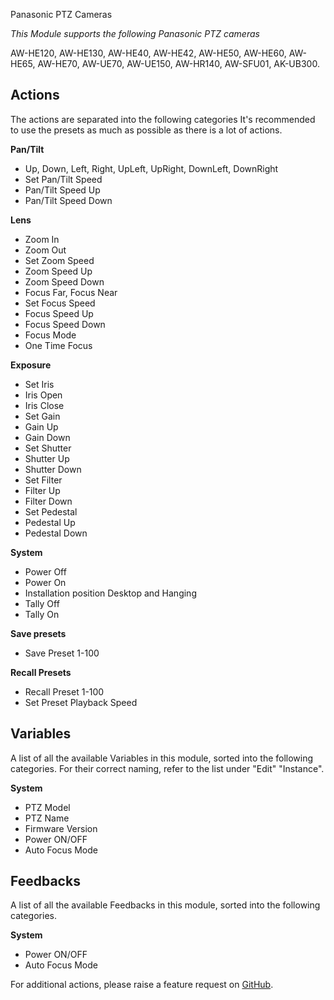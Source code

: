 Panasonic PTZ Cameras

*This Module supports the following Panasonic PTZ cameras*

AW-HE120, AW-HE130, AW-HE40, AW-HE42, AW-HE50, AW-HE60, AW-HE65, AW-HE70, AW-UE70, AW-UE150, AW-HR140, AW-SFU01, AK-UB300.


## Actions
The actions are separated into the following categories
It's recommended to use the presets as much as possible as there is a lot of actions.

**Pan/Tilt**
* Up, Down, Left, Right, UpLeft, UpRight, DownLeft, DownRight
* Set Pan/Tilt Speed
* Pan/Tilt Speed Up
* Pan/Tilt Speed Down

**Lens**
* Zoom In
* Zoom Out
* Set Zoom Speed
* Zoom Speed Up
* Zoom Speed Down
* Focus Far, Focus Near
* Set Focus Speed
* Focus Speed Up
* Focus Speed Down
* Focus Mode
* One Time Focus

**Exposure**
* Set Iris
* Iris Open
* Iris Close
* Set Gain
* Gain Up
* Gain Down
* Set Shutter
* Shutter Up
* Shutter Down
* Set Filter
* Filter Up
* Filter Down
* Set Pedestal
* Pedestal Up
* Pedestal Down

**System**
* Power Off
* Power On
* Installation position Desktop and Hanging
* Tally Off
* Tally On

**Save presets**
* Save Preset 1-100

**Recall Presets**
* Recall Preset 1-100
* Set Preset Playback Speed

## Variables
A list of all the available Variables in this module, sorted into the following categories. For their correct naming, refer to the list under "Edit" "Instance".

**System**
* PTZ Model
* PTZ Name
* Firmware Version
* Power ON/OFF
* Auto Focus Mode

## Feedbacks
A list of all the available Feedbacks in this module, sorted into the following categories.

**System**
* Power ON/OFF
* Auto Focus Mode

For additional actions, please raise a feature request on [GitHub](https://github.com/bitfocus/companion-module-panasonic-ptz/).
